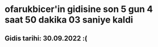 # ofarukbicer'in gidisine son 5 gun 4 saat 50 dakika 03 saniye kaldi

## Gidis tarihi: 30.09.2022 :(